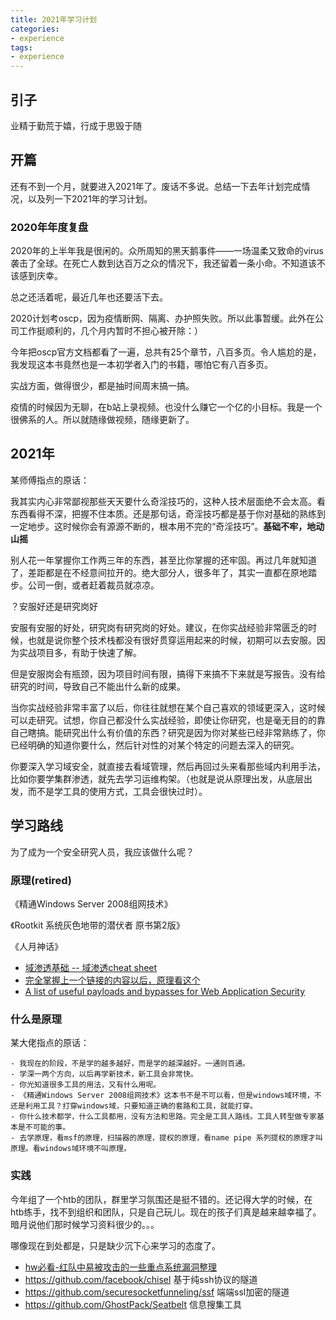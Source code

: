```yaml
---
title: 2021年学习计划
categories:
- experience
tags:
- experience
---
```


## 引子
业精于勤荒于嬉，行成于思毁于随

## 开篇
还有不到一个月，就要进入2021年了。废话不多说。总结一下去年计划完成情况，以及列一下2021年的学习计划。

### 2020年年度复盘
2020年的上半年我是很闲的。众所周知的黑天鹅事件——一场温柔又致命的virus袭击了全球。在死亡人数到达百万之众的情况下，我还留着一条小命。不知道该不该感到庆幸。

总之还活着呢，最近几年也还要活下去。

2020计划考oscp，因为疫情断网、隔离、办护照失败。所以此事暂缓。此外在公司工作挺顺利的，几个月内暂时不担心被开除：）

今年把oscp官方文档都看了一遍，总共有25个章节，八百多页。令人尴尬的是，我发现这本书竟然也是一本初学者入门的书籍，哪怕它有八百多页。

实战方面，做得很少，都是抽时间周末搞一搞。

疫情的时候因为无聊，在b站上录视频。也没什么赚它一个亿的小目标。我是一个很佛系的人。所以就随缘做视频，随缘更新了。

## 2021年
某师傅指点的原话：

我其实内心非常鄙视那些天天要什么奇淫技巧的，这种人技术层面绝不会太高。看东西看得不深，把握不住本质。还是那句话，奇淫技巧都是基于你对基础的熟练到一定地步。这时候你会有源源不断的，根本用不完的“奇淫技巧”。**基础不牢，地动山摇**

别人花一年掌握你工作两三年的东西，甚至比你掌握的还牢固。再过几年就知道了，差距都是在不经意间拉开的。绝大部分人，很多年了，其实一直都在原地踏步。公司一倒，或者赶着裁员就凉凉。

？安服好还是研究岗好

安服有安服的好处，研究岗有研究岗的好处。建议，在你实战经验非常匮乏的时候，也就是说你整个技术栈都没有很好贯穿运用起来的时候，初期可以去安服。因为实战项目多，有助于快速了解。

但是安服岗会有瓶颈，因为项目时间有限，搞得下来搞不下来就是写报告。没有给研究的时间，导致自己不能出什么新的成果。

当你实战经验非常丰富了以后，你往往就想在某个自己喜欢的领域更深入，这时候可以走研究。试想，你自己都没什么实战经验，即使让你研究，也是毫无目的的靠自己瞎搞。能研究出什么有价值的东西？研究是因为你对某些已经非常熟练了，你已经明确的知道你要什么，然后针对性的对某个特定的问题去深入的研究。

你要深入学习域安全，就直接去看域管理，然后再回过头来看那些域内利用手法，比如你要学集群渗透，就先去学习运维构架。（也就是说从原理出发，从底层出发，而不是学工具的使用方式，工具会很快过时）。

## 学习路线

为了成为一个安全研究人员，我应该做什么呢？

### 原理(retired)

《精通Windows Server 2008组网技术》

《Rootkit 系统灰色地带的潜伏者 原书第2版》

《人月神话》

- [域渗透基础  -- 域渗透cheat sheet](https://github.com/S1ckB0y1337/Active-Directory-Exploitation-Cheat-Sheet#tools)
- [完全掌握上一个链接的内容以后，原理看这个](https://github.com/microsoft/WindowsProtocolTestSuites)
- [A list of useful payloads and bypasses for Web Application Security](https://github.com/swisskyrepo/PayloadsAllTheThings)

### 什么是原理
某大佬指点的原话：

```
- 我现在的阶段，不是学的越多越好，而是学的越深越好。一通则百通。
- 学深一两个方向，以后再学新技术，新工具会非常快。
- 你光知道很多工具的用法，又有什么用呢。
- 《精通Windows Server 2008组网技术》这本书不是不可以看，但是windows域环境，不还是利用工具？打穿windows域，只要知道正确的套路和工具，就能打穿。
- 你什么技术都学，什么工具都用，没有方法和思路。完全是工具人路线。工具人转型做专家基本是不可能的事。
- 去学原理，看msf的原理，扫描器的原理，提权的原理，看name pipe 系列提权的原理才叫原理。看windows域环境不叫原理。

```

### 实践
今年组了一个htb的团队，群里学习氛围还是挺不错的。还记得大学的时候，在htb练手，找不到组织和团队，只是自己玩儿。现在的孩子们真是越来越幸福了。暗月说他们那时候学习资料很少的。。。

哪像现在到处都是，只是缺少沉下心来学习的态度了。

- [hw必看-红队中易被攻击的一些重点系统漏洞整理](https://github.com/r0eXpeR/redteam_vul)
- https://github.com/facebook/chisel 基于纯ssh协议的隧道
- https://github.com/securesocketfunneling/ssf 端端ssl加密的隧道
- https://github.com/GhostPack/Seatbelt 信息搜集工具


